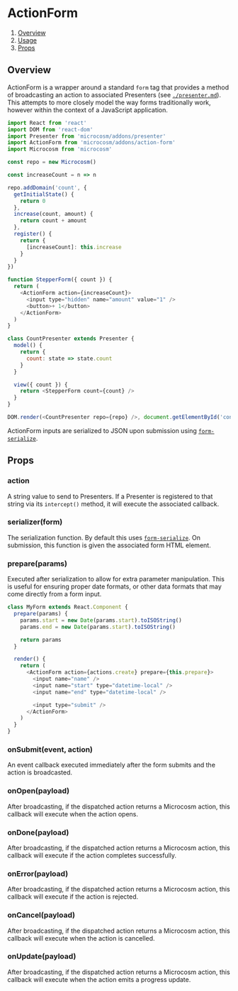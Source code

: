 # ActionForm

1.  [Overview](#overview)
2.  [Usage](#usage)
3.  [Props](#props)

## Overview

ActionForm is a wrapper around a standard `form` tag that provides a method of
broadcasting an action to associated Presenters (see
[`./presenter.md`](./presenter.md)). This attempts to more closely model the
way forms traditionally work, however within the context of a JavaScript
application.

```javascript
import React from 'react'
import DOM from 'react-dom'
import Presenter from 'microcosm/addons/presenter'
import ActionForm from 'microcosm/addons/action-form'
import Microcosm from 'microcosm'

const repo = new Microcosm()

const increaseCount = n => n

repo.addDomain('count', {
  getInitialState() {
    return 0
  },
  increase(count, amount) {
    return count + amount
  },
  register() {
    return {
      [increaseCount]: this.increase
    }
  }
})

function StepperForm({ count }) {
  return (
    <ActionForm action={increaseCount}>
      <input type="hidden" name="amount" value="1" />
      <button>+ 1</button>
    </ActionForm>
  )
}

class CountPresenter extends Presenter {
  model() {
    return {
      count: state => state.count
    }
  }

  view({ count }) {
    return <StepperForm count={count} />
  }
}

DOM.render(<CountPresenter repo={repo} />, document.getElementById('container'))
```

ActionForm inputs are serialized to JSON upon submission using
[`form-serialize`](https://github.com/defunctzombie/form-serialize).

## Props

### action

A string value to send to Presenters. If a Presenter is registered to
that string via its `intercept()` method, it will execute the
associated callback.

### serializer(form)

The serialization function. By default this uses
[`form-serialize`](https://github.com/defunctzombie/form-serialize). On
submission, this function is given the associated form HTML element.

### prepare(params)

Executed after serialization to allow for extra parameter
manipulation. This is useful for ensuring proper date formats, or
other data formats that may come directly from a form input.

```javascript
class MyForm extends React.Component {
  prepare(params) {
    params.start = new Date(params.start).toISOString()
    params.end = new Date(params.start).toISOString()

    return params
  }

  render() {
    return (
      <ActionForm action={actions.create} prepare={this.prepare}>
        <input name="name" />
        <input name="start" type="datetime-local" />
        <input name="end" type="datetime-local" />

        <input type="submit" />
      </ActionForm>
    )
  }
}
```

### onSubmit(event, action)

An event callback executed immediately after the form submits and the
action is broadcasted.

### onOpen(payload)

After broadcasting, if the dispatched action returns a Microcosm
action, this callback will execute when the action opens.

### onDone(payload)

After broadcasting, if the dispatched action returns a Microcosm
action, this callback will execute if the action completes successfully.

### onError(payload)

After broadcasting, if the dispatched action returns a Microcosm
action, this callback will execute if the action is rejected.

### onCancel(payload)

After broadcasting, if the dispatched action returns a Microcosm
action, this callback will execute when the action is cancelled.

### onUpdate(payload)

After broadcasting, if the dispatched action returns a Microcosm
action, this callback will execute when the action emits a progress
update.
